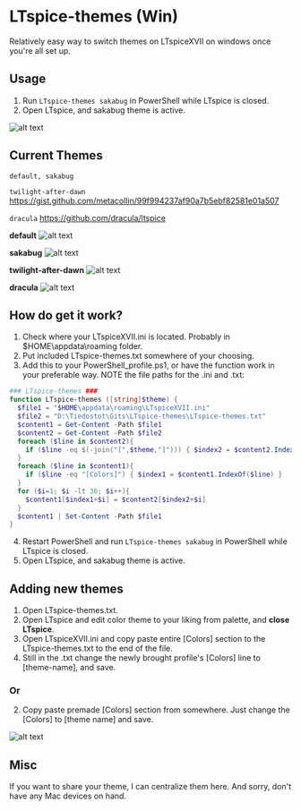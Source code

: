 # LTspice-themes (Win)

Relatively easy way to switch themes on LTspiceXVII on windows once you're all set up.

## Usage

1) Run `LTspice-themes sakabug` in PowerShell while LTspice is closed.
2) Open LTspice, and sakabug theme is active.

![alt text](https://github.com/sakabug/LTspice-themes/blob/main/images/p2.jpg?raw=true)

## Current Themes

`default, sakabug`

`twilight-after-dawn` https://gist.github.com/metacollin/99f994237af90a7b5ebf82581e01a507

`dracula` https://github.com/dracula/ltspice

**default**
![alt text](https://github.com/sakabug/LTspice-themes/blob/main/images/default.jpg?raw=true)

**sakabug**
![alt text](https://github.com/sakabug/LTspice-themes/blob/main/images/sakabug.jpg?raw=true)

**twilight-after-dawn**
![alt text](https://github.com/sakabug/LTspice-themes/blob/main/images/twilight.jpg?raw=true)

**dracula**
![alt text](https://github.com/sakabug/LTspice-themes/blob/main/images/dracula.jpg?raw=true)


## How do get it work?

1) Check where your LTspiceXVII.ini is located. Probably in \$HOME\appdata\roaming folder.
2) Put included LTspice-themes.txt somewhere of your choosing.
3) Add this to your PowerShell_profile.ps1, or have the function work in your preferable way. NOTE the file paths for the .ini and .txt:

```powershell
### LTspice-themes ###
function LTspice-themes ([string]$theme) {
  $file1 = "$HOME\appdata\roaming\LTspiceXVII.ini"
  $file2 = "D:\Tiedostot\Gits\LTspice-themes\LTspice-themes.txt"
  $content1 = Get-Content -Path $file1
  $content2 = Get-Content -Path $file2
  foreach ($line in $content2){
    if ($line -eq $(-join("[",$theme,"]"))) { $index2 = $content2.IndexOf($line) }
  }
  foreach ($line in $content1){
    if ($line -eq "[Colors]") { $index1 = $content1.IndexOf($line) }
  }
  for ($i=1; $i -lt 36; $i++){
    $content1[$index1+$i] = $content2[$index2+$i]
  }
  $content1 | Set-Content -Path $file1
}
```

4) Restart PowerShell and run `LTspice-themes sakabug` in PowerShell while LTspice is closed.
5) Open LTspice, and sakabug theme is active.

## Adding new themes

1) Open LTspice-themes.txt.
2) Open LTspice and edit color theme to your liking from palette, and **close LTspice**.
3) Open LTspiceXVII.ini and copy paste entire [Colors] section to the LTspice-themes.txt to the end of the file.
4) Still in the .txt change the newly brought profile's [Colors] line to [theme-name], and save.

### Or
 
2) Copy paste premade [Colors] section from somewhere. Just change the [Colors] to [theme name] and save.

![alt text](https://github.com/sakabug/LTspice-themes/blob/main/images/p4.jpg?raw=true)

## Misc

If you want to share your theme, I can centralize them here.
And sorry, don't have any Mac devices on hand.

